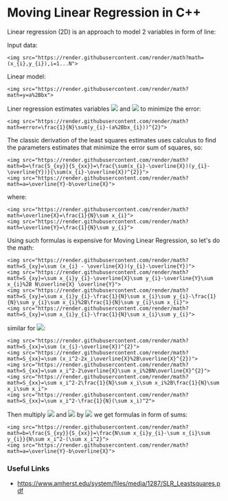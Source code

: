 # Moving Linear Regression in C++

Linear regression (2D) is an approach to model 2 variables in form of line:

Input data:

    <img src="https://render.githubusercontent.com/render/math?math=(x_{i},y_{i}),i=1...N">

Linear model:

    <img src="https://render.githubusercontent.com/render/math?math=y=a%2Bbx">

Liner regression estimates variables <img src="https://render.githubusercontent.com/render/math?math=a"> and <img src="https://render.githubusercontent.com/render/math?math=b"> to minimize the error:

    <img src="https://render.githubusercontent.com/render/math?math=error=\frac{1}{N}\sum(y_{i}-(a%2Bbx_{i}))^{2}">

The classic derivation of the least squares estimates uses calculus to find the parameters estimates that minimize the error sum of squares, so:

    <img src="https://render.githubusercontent.com/render/math?math=b=\frac{S_{xy}}{S_{xx}}=\frac{\sum(x_{i}-\overline{X})(y_{i}-\overline{Y})}{\sum(x_{i}-\overline{X})^{2}}">
    <img src="https://render.githubusercontent.com/render/math?math=a=\overline{Y}-b\overline{X}">

where:

    <img src="https://render.githubusercontent.com/render/math?math=\overline{X}=\frac{1}{N}\sum x_{i}">
    <img src="https://render.githubusercontent.com/render/math?math=\overline{Y}=\frac{1}{N}\sum y_{i}">

Using such formulas is expensive for Moving Linear Regression, so let's do the math:

    <img src="https://render.githubusercontent.com/render/math?math=S_{xy}=\sum (x_{i} - \overline{X})(y_{i}-\overline{Y})">
    <img src="https://render.githubusercontent.com/render/math?math=S_{xy}=\sum x_{i}y_{i}-\overline{X}\sum y_{i}-\overline{Y}\sum x_{i}%2B N\overline{X} \overline{Y}">
    <img src="https://render.githubusercontent.com/render/math?math=S_{xy}=\sum x_{i}y_{i}-\frac{1}{N}\sum x_{i}\sum y_{i}-\frac{1}{N}\sum y_{i}\sum x_{i}%2B\frac{1}{N}\sum y_{i}\sum x_{i}">
    <img src="https://render.githubusercontent.com/render/math?math=S_{xy}=\sum x_{i}y_{i}-\frac{1}{N}\sum x_{i}\sum y_{i}">

similar for <img src="https://render.githubusercontent.com/render/math?math=S_{xx}">:

    <img src="https://render.githubusercontent.com/render/math?math=S_{xx}=\sum (x_{i}-\overline{X})^{2}">
    <img src="https://render.githubusercontent.com/render/math?math=S_{xx}=\sum (x_i^2-2x_i\overline{X}%2B\overline{X}^{2})">
    <img src="https://render.githubusercontent.com/render/math?math=S_{xx}=\sum x_i^2-2\overline{X}\sum x_i%2BN\overline{X}^{2}">
    <img src="https://render.githubusercontent.com/render/math?math=S_{xx}=\sum x_i^2-2\frac{1}{N}\sum x_i\sum x_i%2B\frac{1}{N}\sum x_i\sum x_i">
    <img src="https://render.githubusercontent.com/render/math?math=S_{xx}=\sum x_i^2-\frac{1}{N}(\sum x_i)^2">

Then multiply <img src="https://render.githubusercontent.com/render/math?math=S_{xy}"> and <img src="https://render.githubusercontent.com/render/math?math=S_{xx}"> by <img src="https://render.githubusercontent.com/render/math?math=N"> we get formulas in form of sums:

    <img src="https://render.githubusercontent.com/render/math?math=b=\frac{S_{xy}}{S_{xx}}=\frac{N\sum x_{i}y_{i}-\sum x_{i}\sum y_{i}}{N\sum x_i^2-(\sum x_i^2}">
    <img src="https://render.githubusercontent.com/render/math?math=a=\overline{Y}-b\overline{X}">


### Useful Links
* https://www.amherst.edu/system/files/media/1287/SLR_Leastsquares.pdf
